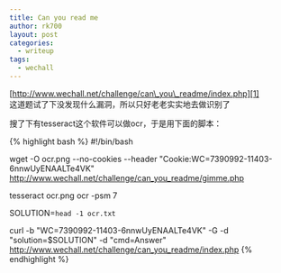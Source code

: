 ```yaml
---
title: Can you read me
author: rk700
layout: post
categories:
  - writeup
tags:
  - wechall
---
```

[http://www.wechall.net/challenge/can\_you\_readme/index.php][1]  
这道题试了下没发现什么漏洞，所以只好老老实实地去做识别了

搜了下有tesseract这个软件可以做ocr，于是用下面的脚本：

{% highlight bash %}
#!/bin/bash

wget -O ocr.png --no-cookies --header "Cookie:WC=7390992-11403-6nnwUyENAALTe4VK" \
http://www.wechall.net/challenge/can_you_readme/gimme.php

tesseract ocr.png ocr -psm 7

SOLUTION=`head -1 ocr.txt`

curl -b "WC=7390992-11403-6nnwUyENAALTe4VK" -G -d "solution=$SOLUTION" -d "cmd=Answer" \
http://www.wechall.net/challenge/can_you_readme/index.php
{% endhighlight %}

 [1]: http://www.wechall.net/challenge/can_you_readme/index.php